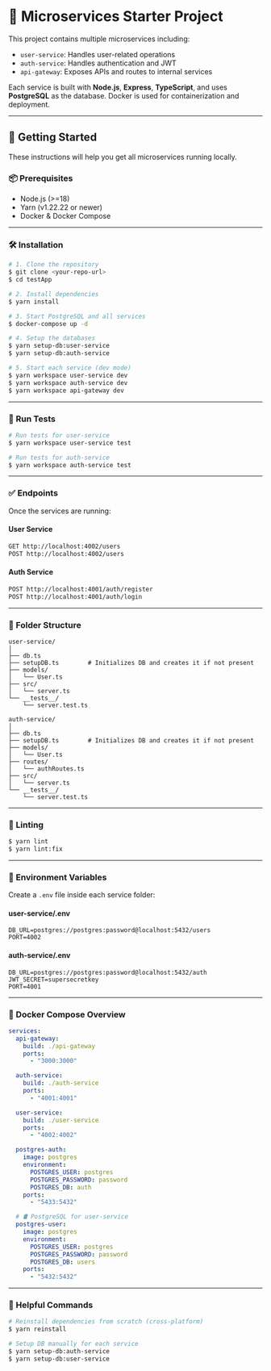 # 🧱 Microservices Starter Project

This project contains multiple microservices including:
- `user-service`: Handles user-related operations
- `auth-service`: Handles authentication and JWT
- `api-gateway`: Exposes APIs and routes to internal services

Each service is built with **Node.js**, **Express**, **TypeScript**, and uses **PostgreSQL** as the database. Docker is used for containerization and deployment.

---

## 🚀 Getting Started

These instructions will help you get all microservices running locally.

### 📦 Prerequisites
- Node.js (>=18)
- Yarn (v1.22.22 or newer)
- Docker & Docker Compose

---

### 🛠️ Installation

```bash
# 1. Clone the repository
$ git clone <your-repo-url>
$ cd testApp

# 2. Install dependencies
$ yarn install

# 3. Start PostgreSQL and all services
$ docker-compose up -d

# 4. Setup the databases
$ yarn setup-db:user-service
$ yarn setup-db:auth-service

# 5. Start each service (dev mode)
$ yarn workspace user-service dev
$ yarn workspace auth-service dev
$ yarn workspace api-gateway dev
```

---

### 🧪 Run Tests

```bash
# Run tests for user-service
$ yarn workspace user-service test

# Run tests for auth-service
$ yarn workspace auth-service test
```

---

### ✅ Endpoints

Once the services are running:

#### User Service
```bash
GET http://localhost:4002/users
POST http://localhost:4002/users
```

#### Auth Service
```bash
POST http://localhost:4001/auth/register
POST http://localhost:4001/auth/login
```

---

### 📁 Folder Structure

```
user-service/
│
├── db.ts
├── setupDB.ts        # Initializes DB and creates it if not present
├── models/
│   └── User.ts
├── src/
│   └── server.ts
└── __tests__/
    └── server.test.ts

auth-service/
│
├── db.ts
├── setupDB.ts        # Initializes DB and creates it if not present
├── models/
│   └── User.ts
├── routes/
│   └── authRoutes.ts
├── src/
│   └── server.ts
└── __tests__/
    └── server.test.ts
```

---

### 🧹 Linting

```bash
$ yarn lint
$ yarn lint:fix
```

---

### 🔐 Environment Variables

Create a `.env` file inside each service folder:

#### user-service/.env
```env
DB_URL=postgres://postgres:password@localhost:5432/users
PORT=4002
```

#### auth-service/.env
```env
DB_URL=postgres://postgres:password@localhost:5432/auth
JWT_SECRET=supersecretkey
PORT=4001
```

---

### 🐳 Docker Compose Overview

```yaml
services:
  api-gateway:
    build: ./api-gateway
    ports:
      - "3000:3000"

  auth-service:
    build: ./auth-service
    ports:
      - "4001:4001"

  user-service:
    build: ./user-service
    ports:
      - "4002:4002"

  postgres-auth:
    image: postgres                       
    environment:
      POSTGRES_USER: postgres              
      POSTGRES_PASSWORD: password         
      POSTGRES_DB: auth                    
    ports:
      - "5433:5432"                        

  # 🛢️ PostgreSQL for user-service
  postgres-user:
    image: postgres                       
    environment:
      POSTGRES_USER: postgres             
      POSTGRES_PASSWORD: password          
      POSTGRES_DB: users                   
    ports:
      - "5432:5432" 
```

---

### 🧠 Helpful Commands

```bash
# Reinstall dependencies from scratch (cross-platform)
$ yarn reinstall

# Setup DB manually for each service
$ yarn setup-db:auth-service
$ yarn setup-db:user-service